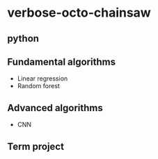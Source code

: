 # verbose-octo-chainsaw

## python

## Fundamental algorithms
- Linear regression
- Random forest

## Advanced algorithms
- CNN

## Term project

